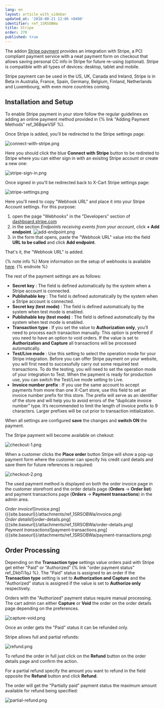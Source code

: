 ```yaml
---
lang: en
layout: article_with_sidebar
updated_at: '2018-08-21 12:06 +0400'
identifier: ref_1SRSOBWa
title: Stripe
order: 270
published: true
---
```

The addon [Stripe payment](https://market.x-cart.com/addons/stripe-payment-module.html "Stripe") provides an integration with Stripe, a PCI compliant payment service with a neat payment form on checkout that allows saving personal CC info in Stripe for future re-using (optional). Stripe is compatible with all types of devices: desktop, tablet and mobile. 

Stripe payment can be used in the US, UK, Canada and Ireland, Stripe is in Beta in Australia, France, Spain, Germany, Belgium, Finland, Netherlands and Luxembourg, with even more countries coming.

## Installation and Setup

To enable Stripe payment in your store follow the regular guidelines on adding an online payment method provided in {% link "Adding Payment Methods" ref_36BqwVSF %}.

Once Stripe is added, you'll be redirected to the Stripe settings page:

![connect-with-stripe.png]({{site.baseurl}}/attachments/ref_1SRSOBWa/connect-with-stripe.png)

Here you should click the blue **Connect with Stripe** button to be redireted to Stripe where you can either sign in with an exisitng Stripe account or create a new one:

![stripe-sign-in.png]({{site.baseurl}}/attachments/ref_1SRSOBWa/stripe-sign-in.png)

Once signed in you'll be redirected back to X-Cart Stripe settings page:

![stripe-settings.png]({{site.baseurl}}/attachments/ref_1SRSOBWa/stripe-settings.png)

Here you'll need to copy "Webhook URL" and place it into your Stripe Account settings. For this purpose: 
1. open the page "Webhooks" in the "Developers" section of [dashboard.stripe.com](https://dashboard.stripe.com/account/webhooks "Stripe")
2. in the section _Endpoints receiving events from your account_, click **+ Add endpoint**.
   ![add-endpoint.png]({{site.baseurl}}/attachments/ref_1SRSOBWa/add-endpoint.png)
3. in the form that opens, paste the "Webhook URL" value into the field **URL to be called** and click **Add endpoint**.

That's it, the "Webhook URL" is added.
   
{% note info %}
More information on the setup of webhooks is available [here](https://stripe.com/docs/webhooks#configuring-your-webhook-settings "Stripe").
{% endnote %}

The rest of the payment settings are as follows:
* **Secret key** : The field is defined automatically by the system when a Stripe account is connected.
* **Publishable key** : The field is defined automatically by the system when a Stripe account is connected.
* **Secret key (test mode)** : The field is defined automatically by the system when test mode is enabled.
* **Publishable key (test mode)** : The field is defined automatically by the system when test mode is enabled.
* **Transaction type** : If you set the value to **Authorization only**, you’ll need to process each transaction manually. This option is preferred if you need to have an option to void orders. If the value is set to **Authorization and Capture** all transactions will be processed automatically.
* **Test/Live mode** : Use this setting to select the operation mode for your Stripe integration. Before you can offer Stripe payment on your website, you will first need to successfully carry out some required test transactions. To do the testing, you will need to set the operation mode of your integration to Test. When the payment is ready for production use, you can switch the Test/Live mode setting to Live.
* **Invoice number prefix** : If you use the same account to accept payments from more than one X-Cart store, use this field to set an invoice number prefix for this store. The prefix will serve as an identifier of the store and will help you to avoid errors of the “duplicate invoice number” type. It’s recommended to limit the length of invoice prefix to 9 characters. Larger prefixes will be cut prior to transaction initialization.

When all settings are configured **save** the changes and **switch ON** the payment.

The Stripe payment will become available on chekout:

![checkout-1.png]({{site.baseurl}}/attachments/ref_1SRSOBWa/checkout-1.png)

When a customer clicks the **Place order** button Stripe will show a pop-up payment form where the customer can specify his credit card details and save them for future references is required:

![checkout-2.png]({{site.baseurl}}/attachments/ref_1SRSOBWa/checkout-2.png)

The used payment method is displayed on both the order invoice page in the customer storefront and the order details page (**Orders** -> **Order list**) and payment transactions page (**Orders** -> **Payment transactions**) in the admin area.

<div class="ui stackable three column grid">
  <div class="column" markdown="span"><i>Order invoice</i>![invoice.png]({{site.baseurl}}/attachments/ref_1SRSOBWa/invoice.png)</div>
  <div class="column" markdown="span"><i>Order details</i>![order-details.png]({{site.baseurl}}/attachments/ref_1SRSOBWa/order-details.png)</div>
  <div class="column" markdown="span"><i>Payment transactions</i>![payment-transactions.png]({{site.baseurl}}/attachments/ref_1SRSOBWa/payment-transactions.png)</div>
</div>

## Order Processing

Depending on the **Transaction type** settings value orders paid with Stripe get either "Paid" or "Authorized" {% link "order payment status" ref_DkbTi1qJ %}. The "Paid" status is assigned to an order if the **Transaction type** setting is set to **Authorization and Capture** and the "Authorized" status is assigned if the value is set to **Authorize only** respectively. 

Orders with the "Authorized" payment status require manual processing. The cart admin can either **Capture** or **Void** the order on the order details page depending on the preferences.

![capture-void.png]({{site.baseurl}}/attachments/ref_1SRSOBWa/capture-void.png)

Once an order gets the "Paid" status it can be refunded only. 

Stripe allows full and partial refunds:

![refund.png]({{site.baseurl}}/attachments/ref_1SRSOBWa/refund.png)

To refund the order in full just click on the **Refund** button on the order details page and confirm the action. 

For a partial refund specify the amount you want to refund in the field opposite the **Refund** button and click **Refund**. 

The order will get the "Partially paid" payment status the maximum amount available for refund being specified:

![partial-refund.png]({{site.baseurl}}/attachments/ref_1SRSOBWa/partial-refund.png)
